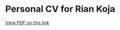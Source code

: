 # Personal CV for Rian Koja

[View PDF on this link](https://RianKoja.github.io/cv/build/cv_rian_koja.pdf)
